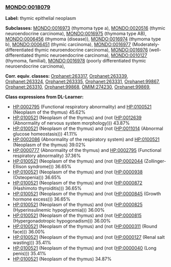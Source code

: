 
### [MONDO:0018079](http://purl.obolibrary.org/obo/MONDO_0018079)
**Label:** thymic epithelial neoplasm

**Subclasses:** [MONDO:0016973](http://purl.obolibrary.org/obo/MONDO_0016973) (thymoma type a), [MONDO:0020516](http://purl.obolibrary.org/obo/MONDO_0020516) (thymic neuroendocrine carcinoma), [MONDO:0016975](http://purl.obolibrary.org/obo/MONDO_0016975) (thymoma type AB), [MONDO:0006456](http://purl.obolibrary.org/obo/MONDO_0006456) (thymoma (disease)), [MONDO:0016974](http://purl.obolibrary.org/obo/MONDO_0016974) (thymoma type b), [MONDO:0006451](http://purl.obolibrary.org/obo/MONDO_0006451) (thymic carcinoma), [MONDO:0016977](http://purl.obolibrary.org/obo/MONDO_0016977) (Moderately-differentiated thymic neuroendocrine carcinoma), [MONDO:0016976](http://purl.obolibrary.org/obo/MONDO_0016976) (well-differentiated thymic neuroendocrine carcinoma), [MONDO:0010127](http://purl.obolibrary.org/obo/MONDO_0010127) (thymoma, familial), [MONDO:0016978](http://purl.obolibrary.org/obo/MONDO_0016978) (poorly differentiated thymic neuroendocrine carcinoma), 

**Corr. equiv. classes:** [Orphanet:263317](http://www.orpha.net/ORDO/Orphanet_263317), [Orphanet:263339](http://www.orpha.net/ORDO/Orphanet_263339), [Orphanet:263324](http://www.orpha.net/ORDO/Orphanet_263324), [Orphanet:263335](http://www.orpha.net/ORDO/Orphanet_263335), [Orphanet:263331](http://www.orpha.net/ORDO/Orphanet_263331), [Orphanet:99867](http://www.orpha.net/ORDO/Orphanet_99867), [Orphanet:263310](http://www.orpha.net/ORDO/Orphanet_263310), [Orphanet:99868](http://www.orpha.net/ORDO/Orphanet_99868), [OMIM:274230](http://purl.obolibrary.org/obo/OMIM_274230), [Orphanet:99869](http://www.orpha.net/ORDO/Orphanet_99869), 

**Class expressions from DL-Learner:**

- [HP:0002795](http://purl.obolibrary.org/obo/HP_0002795) (Functional respiratory abnormality) and [HP:0100521](http://purl.obolibrary.org/obo/HP_0100521) (Neoplasm of the thymus) 45.62%
- [HP:0100521](http://purl.obolibrary.org/obo/HP_0100521) (Neoplasm of the thymus) and (not ([HP:0012639](http://purl.obolibrary.org/obo/HP_0012639) (Abnormality of nervous system morphology))) 43.87%
- [HP:0100521](http://purl.obolibrary.org/obo/HP_0100521) (Neoplasm of the thymus) and (not ([HP:0011014](http://purl.obolibrary.org/obo/HP_0011014) (Abnormal glucose homeostasis))) 41.11%
- [HP:0002086](http://purl.obolibrary.org/obo/HP_0002086) (Abnormality of the respiratory system) and [HP:0100521](http://purl.obolibrary.org/obo/HP_0100521) (Neoplasm of the thymus) 39.02%
- [HP:0000777](http://purl.obolibrary.org/obo/HP_0000777) (Abnormality of the thymus) and [HP:0002795](http://purl.obolibrary.org/obo/HP_0002795) (Functional respiratory abnormality) 37.36%
- [HP:0100521](http://purl.obolibrary.org/obo/HP_0100521) (Neoplasm of the thymus) and (not ([HP:0002044](http://purl.obolibrary.org/obo/HP_0002044) (Zollinger-Ellison syndrome))) 36.65%
- [HP:0100521](http://purl.obolibrary.org/obo/HP_0100521) (Neoplasm of the thymus) and (not ([HP:0000938](http://purl.obolibrary.org/obo/HP_0000938) (Osteopenia))) 36.65%
- [HP:0100521](http://purl.obolibrary.org/obo/HP_0100521) (Neoplasm of the thymus) and (not ([HP:0000872](http://purl.obolibrary.org/obo/HP_0000872) (Hashimoto thyroiditis))) 36.65%
- [HP:0100521](http://purl.obolibrary.org/obo/HP_0100521) (Neoplasm of the thymus) and (not ([HP:0000845](http://purl.obolibrary.org/obo/HP_0000845) (Growth hormone excess))) 36.65%
- [HP:0100521](http://purl.obolibrary.org/obo/HP_0100521) (Neoplasm of the thymus) and (not ([HP:0000825](http://purl.obolibrary.org/obo/HP_0000825) (Hyperinsulinemic hypoglycemia))) 36.00%
- [HP:0100521](http://purl.obolibrary.org/obo/HP_0100521) (Neoplasm of the thymus) and (not ([HP:0000815](http://purl.obolibrary.org/obo/HP_0000815) (Hypergonadotropic hypogonadism))) 36.00%
- [HP:0100521](http://purl.obolibrary.org/obo/HP_0100521) (Neoplasm of the thymus) and (not ([HP:0000311](http://purl.obolibrary.org/obo/HP_0000311) (Round face))) 36.00%
- [HP:0100521](http://purl.obolibrary.org/obo/HP_0100521) (Neoplasm of the thymus) and (not ([HP:0000127](http://purl.obolibrary.org/obo/HP_0000127) (Renal salt wasting))) 35.41%
- [HP:0100521](http://purl.obolibrary.org/obo/HP_0100521) (Neoplasm of the thymus) and (not ([HP:0000040](http://purl.obolibrary.org/obo/HP_0000040) (Long penis))) 35.41%
- [HP:0100521](http://purl.obolibrary.org/obo/HP_0100521) (Neoplasm of the thymus) 34.87%


